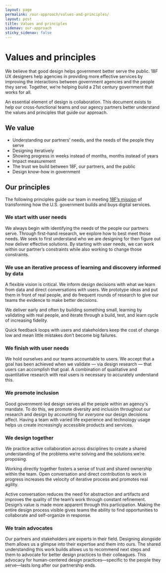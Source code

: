 ```yaml
---
layout: page
permalink: /our-approach/values-and-principles/
layout: post
title: Values and principles
sidenav: our-approach
sticky_sidenav: false
---
```


# Values and principles

We believe that good design helps government better serve the public. 18F UX designers help agencies in providing more effective services by improving the interactions between government agencies and the people they serve. Together, we’re helping build a 21st century government that works for all.


An essential element of design is collaboration. This document exists to help our cross-functional teams and our agency partners better understand the values and principles that guide our approach.


## We value

- Understanding our partners’ needs, and the needs of the people they serve
- Designing iteratively 
- Showing progress in weeks instead of months, months instead of years
- Impact measurement
- The trust we build between 18F, our partners, and the public
- Design know-how in government



## Our principles

The following principles guide our team in meeting [18F’s mission](https://18f.gsa.gov/about/#our-mission) of transforming how the U.S. government builds and buys digital services.


### We start with user needs

We always begin with identifying the needs of the people our partners serve. Through first-hand research, we explore how to best meet those needs. We seek to first understand who we are designing for then figure out how deliver effective solutions. By starting with user needs, we can work within our partner’s constraints while also working to change those constraints.


### We use an iterative process of learning and discovery informed by data

A flexible vision is critical. We inform design decisions with what we learn from data and direct conversations with users. We prototype ideas and put them in front of real people, and do frequent rounds of research to give our teams the evidence to make better decisions.

We deliver early and often by building something small, learning by validating with real people, and iterate through a build, test, and learn cycle of increasing fidelity.

Quick feedback loops with users and stakeholders keep the cost of change low and mean little mistakes don’t become big failures.


### We finish with user needs

We hold ourselves and our teams accountable to users. We accept that a goal has been achieved when we validate — via design research — that users can accomplish that goal. A combination of qualitative and quantitative research with real users is necessary to accurately understand this.

### We promote inclusion

Good government-led design serves all the people within an agency's mandate. To do this, we promote diversity and inclusion throughout our research and design by accounting for *everyone* our design decisions affect. Having a team with varied life experience and technology usage helps us create increasingly accessible products and services.


### We design together

We practice active collaboration across disciplines to create a shared understanding of the problems we’re solving and the solutions we’re proposing. 

Working directly together fosters a sense of trust and shared ownership within the team. Open conversation and direct contribution to work in progress increases the velocity of iterative process and promotes real agility. 

Active conversation reduces the need for abstraction and artifacts and improves the quality of the team’s work through constant refinement. Design’s value is made more apparent through this participation. Making the entire design process visible gives teams the ability to find opportunities to collaborate and self-organize in response.


### We train advocates

Our partners and stakeholders are experts in their field. Designing alongside them allows us a glimpse into their expertise and them into ours. The shared understanding this work builds allows us to recommend next steps and them to advocate for better design practices to their colleagues. This advocacy for human-centered design practices—specific to the people they serve—lasts long after our partnership ends.
